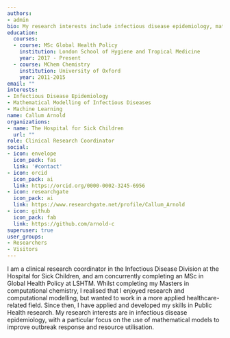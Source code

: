 ```yaml
---
authors:
- admin
bio: My research interests include infectious disease epidemiology, mathematical modelling, and machine learning.
education:
  courses:
  - course: MSc Global Health Policy
    institution: London School of Hygiene and Tropical Medicine
    year: 2017 - Present
  - course: MChem Chemistry
    institution: University of Oxford
    year: 2011-2015
email: ""
interests:
- Infectious Disease Epidemiology
- Mathematical Modelling of Infectious Diseases
- Machine Learning
name: Callum Arnold
organizations:
- name: The Hospital for Sick Children
  url: ""
role: Clinical Research Coordinator
social:
- icon: envelope
  icon_pack: fas
  link: '#contact'
- icon: orcid
  icon_pack: ai
  link: https://orcid.org/0000-0002-3245-6956
- icon: researchgate
  icon_pack: ai
  link: https://www.researchgate.net/profile/Callum_Arnold
- icon: github
  icon_pack: fab
  link: https://github.com/arnold-c
superuser: true
user_groups:
- Researchers
- Visitors
---
```


I am a clinical research coordinator in the Infectious Disease Division at the Hospital for Sick Children, and am concurrently completing an MSc in Global Health Policy at LSHTM. Whilst completing my Masters in computational chemistry, I realised that I enjoyed research and computational modelling, but wanted to work in a more applied healthcare-related field. Since then, I have applied and developed my skills in Public Health research. My research interests are in infectious disease epidemiology, with a particular focus on the use of mathematical models to improve outbreak response and resource utilisation.
